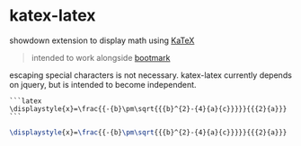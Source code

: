 # katex-latex

showdown extension to display math using [KaTeX](https://khan.github.io/KaTeX/)

> intended to work alongside [bootmark](https://obedm503.github.io/bootmark/)

escaping special characters is not necessary. katex-latex currently depends on jquery, but is intended to become independent.

    ```latex
    \displaystyle{x}=\frac{{-{b}\pm\sqrt{{{b}^{2}-{4}{a}{c}}}}}{{{2}{a}}}
    ```

```latex
\displaystyle{x}=\frac{{-{b}\pm\sqrt{{{b}^{2}-{4}{a}{c}}}}}{{{2}{a}}}
```
